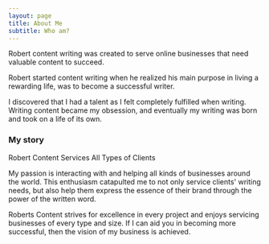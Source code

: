 ```yaml
---
layout: page
title: About Me
subtitle: Who am?
---
```

Robert content writing was created to serve online businesses that need valuable content to succeed.

Robert started content writing when he realized his main purpose in living a rewarding life, was to become a successful writer.

I discovered that I had a talent as I felt completely fulfilled when writing. Writing content became my obsession, and eventually my writing was born and took on a life of its own.


### My story

Robert Content Services All Types of Clients

My passion is interacting with and helping all kinds of businesses around the world. This enthusiasm catapulted me to not only service clients' writing needs, but also help them express the essence of their brand through the power of the written word.

Roberts Content strives for excellence in every project and enjoys servicing businesses of every type and size. If I can aid you in becoming more successful, then the vision of my business is achieved.
